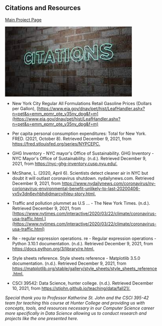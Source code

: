 ## Citations and Resources

[Main Project Page](https://rchevarria.github.io/NYCEnvironCovidData/)

<img src="https://raw.githubusercontent.com/rchevarria/NYCEnvironCovidData/gh-pages/citations.jpeg" width="418" height="230" align="center" background-color:transparent> 

- New York City Regular All Formulations Retail Gasoline Prices (Dollars per Gallon), [https://www.eia.gov/dnav/pet/hist/LeafHandler.ashx?n=pet&s=emm_epmr_pte_y35ny_dpg&f=m](https://www.eia.gov/dnav/pet/hist/LeafHandler.ashx?n=pet&s=emm_epmr_pte_y35ny_dpg&f=m)

- Per capita personal consumption expenditures: Total for New York. FRED. (2021, October 8). Retrieved December 9, 2021, from [https://fred.stlouisfed.org/series/NYPCEPC. ](https://fred.stlouisfed.org/series/NYPCEPC)

- GHG Inventory - NYC mayor's Office of Sustainability. GHG Inventory - NYC Mayor's Office of Sustainability. (n.d.). Retrieved December 9, 2021, from [https://nyc-ghg-inventory.cusp.nyu.edu/. ](https://nyc-ghg-inventory.cusp.nyu.edu/)

- McShane, L. (2020, April 6). Scientists detect cleaner air in NYC but doubt it will outlast coronavirus shutdown. nydailynews.com. Retrieved December 9, 2021, from [https://www.nydailynews.com/coronavirus/ny-corionavirus-environmental-benefit-unlikely-to-last-20200406-vx5v3dn6evhbhdjdmarcyihleu-story.html. ](https://www.nydailynews.com/coronavirus/ny-corionavirus-environmental-benefit-unlikely-to-last-20200406-vx5v3dn6evhbhdjdmarcyihleu-story.html)

- Traffic and pollution plummet as U.S ... - The New York Times. (n.d.). Retrieved December 9, 2021, from [https://www.nytimes.com/interactive/2020/03/22/climate/coronavirus-usa-traffic.html.](https://www.nytimes.com/interactive/2020/03/22/climate/coronavirus-usa-traffic.html)

- Re - regular expression operations. re - Regular expression operations - Python 3.10.1 documentation. (n.d.). Retrieved December 9, 2021, from [https://docs.python.org/3/library/re.html. ](https://docs.python.org/3/library/re.html)

- Style sheets reference. Style sheets reference - Matplotlib 3.5.0 documentation. (n.d.). Retrieved December 9, 2021, from [https://matplotlib.org/stable/gallery/style_sheets/style_sheets_reference.html. ](https://matplotlib.org/stable/gallery/style_sheets/style_sheets_reference.html)

- CSCI 39542: Data Science, hunter college. (n.d.). Retrieved December 10, 2021, from [https://stjohn.github.io/teaching/data/fall21/. ](https://stjohn.github.io/teaching/data/fall21/)

_Special thank you to Professor Katherine St. John and the CSCI 395-42 team for teaching this course at Hunter College and providing us with concepts, tools, and resources necessary in our Computer Science career more specifically in Data Science allowing us to conduct research and projects like the one presented here._

